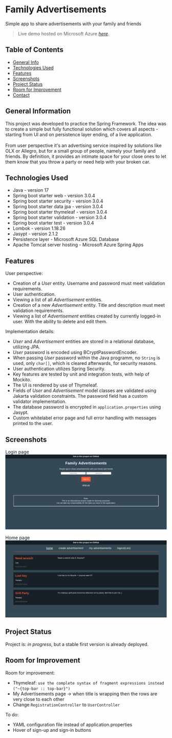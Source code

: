 # Family Advertisements
Simple app to share advertisements with your family and friends <br />
> Live demo hosted on Microsoft Azure [_here_](https://serv-family-advertisements.azuremicroservices.io/authentication?logout).

## Table of Contents
* [General Info](#general-information)
* [Technologies Used](#technologies-used)
* [Features](#features)
* [Screenshots](#screenshots)
* [Project Status](#project-status)
* [Room for Improvement](#room-for-improvement)
* [Contact](#contact)


## General Information
This project was developed to practice the Spring Framework. The idea was to 
create a simple but fully functional solution which covers all aspects - starting from UI and on persistence layer ending, of a live application. <br /><br />
From user perspective it's an advertising service inspired by solutions like OLX or Allegro, 
but for a small group of people, namely your family and friends. 
By definition, it provides an intimate space for your 
close ones to let them know that you throw a party or need help with your broken car.


## Technologies Used
- Java - version 17
- Spring boot starter web - version 3.0.4
- Spring boot starter security - version 3.0.4
- Spring boot starter data jpa - version 3.0.4
- Spring boot starter thymeleaf - version 3.0.4
- Spring boot starter validation - version 3.0.4
- Spring boot starter test - version 3.0.4
- Lombok - version 1.18.26
- Jasypt - version 2.1.2
- Persistence layer - Microsoft Azure SQL Database
- Apache Tomcat server hosting -  Microsoft Azure Spring Apps


## Features
User perspective:
- Creation of a _User_ entity. Username and password must meet validation requirements.
- User authentication.
- Viewing a list of all _Advertisement_ entities.
- Creation of a new _Advertisement_ entity. Title and description must meet validation requirements.
- Viewing a list of _Advertisement_ entities created by currently logged-in user. With the ability to delete and edit them.

Implementation details:
- _User_ and _Advertisement_ entities are stored in a relational database, utilizing JPA.
- _User_ password is encoded using BCryptPasswordEncoder.
- When passing _User_ password within the Java programm, no `String` is used, only `char[]`, which is cleared afterwards, for security reasons.
- User authentication utilizes Spring Security.
- Key features are tested by unit and integration tests, with help of Mockito.
- The UI is rendered by use of Thymeleaf.
- Fields of _User_ and _Advertisement_ model classes are validated using Jakarta validation constraints. The password field has a custom validator implementation.
- The database password is encrypted in `application.properties` using Jasypt.
- Custom whitelabel error page and full error handling with messages printed to the user.


## Screenshots
Login page
![login-page](./readme/images/login-page.png)

Home page
![home-page](./readme/images/home-page.png)


## Project Status
Project is: _in progress_, but a stable first version is already deployed.


## Room for Improvement
Room for improvement:
- Thymeleaf: `use the complete syntax of fragment expressions instead ("~{top-bar :: top-bar}")`
- My Advertisements page -> when title is wrapping then the rows are very close to each other
- Change `RegistrationController` to `UserController`

To do:
- YAML configuration file instead of application.properties
- Hover of sign-up and sign-in buttons


